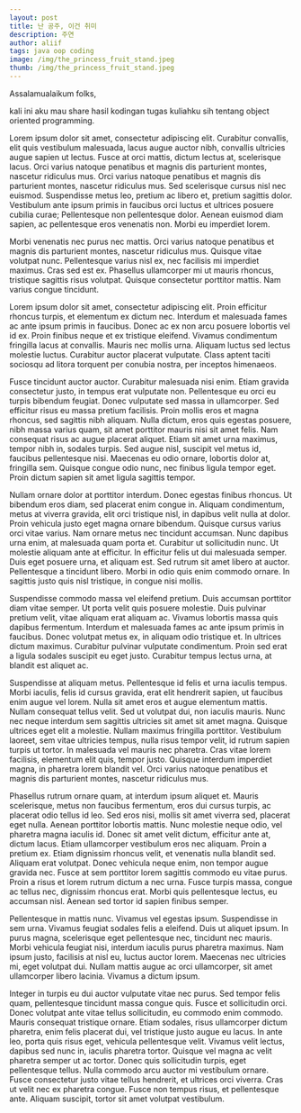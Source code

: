 ```yaml
---
layout: post
title: 난 공주, 이건 취미
description: 주연
author: aliif
tags: java oop coding
image: /img/the_princess_fruit_stand.jpeg
thumb: /img/the_princess_fruit_stand.jpeg
---
```


Assalamualaikum folks,

kali ini aku mau share hasil kodingan tugas kuliahku sih tentang object oriented programming.

Lorem ipsum dolor sit amet, consectetur adipiscing elit. Curabitur convallis, elit quis vestibulum malesuada, lacus augue auctor nibh, convallis ultricies augue sapien ut lectus. Fusce at orci mattis, dictum lectus at, scelerisque lacus. Orci varius natoque penatibus et magnis dis parturient montes, nascetur ridiculus mus. Orci varius natoque penatibus et magnis dis parturient montes, nascetur ridiculus mus. Sed scelerisque cursus nisl nec euismod. Suspendisse metus leo, pretium ac libero et, pretium sagittis dolor. Vestibulum ante ipsum primis in faucibus orci luctus et ultrices posuere cubilia curae; Pellentesque non pellentesque dolor. Aenean euismod diam sapien, ac pellentesque eros venenatis non. Morbi eu imperdiet lorem.

Morbi venenatis nec purus nec mattis. Orci varius natoque penatibus et magnis dis parturient montes, nascetur ridiculus mus. Quisque vitae volutpat nunc. Pellentesque varius nisl ex, nec facilisis mi imperdiet maximus. Cras sed est ex. Phasellus ullamcorper mi ut mauris rhoncus, tristique sagittis risus volutpat. Quisque consectetur porttitor mattis. Nam varius congue tincidunt.

Lorem ipsum dolor sit amet, consectetur adipiscing elit. Proin efficitur rhoncus turpis, et elementum ex dictum nec. Interdum et malesuada fames ac ante ipsum primis in faucibus. Donec ac ex non arcu posuere lobortis vel id ex. Proin finibus neque et ex tristique eleifend. Vivamus condimentum fringilla lacus at convallis. Mauris nec mollis urna. Aliquam luctus sed lectus molestie luctus. Curabitur auctor placerat vulputate. Class aptent taciti sociosqu ad litora torquent per conubia nostra, per inceptos himenaeos.

Fusce tincidunt auctor auctor. Curabitur malesuada nisi enim. Etiam gravida consectetur justo, in tempus erat vulputate non. Pellentesque eu orci eu turpis bibendum feugiat. Donec vulputate sed massa in ullamcorper. Sed efficitur risus eu massa pretium facilisis. Proin mollis eros et magna rhoncus, sed sagittis nibh aliquam. Nulla dictum, eros quis egestas posuere, nibh massa varius quam, sit amet porttitor mauris nisi sit amet felis. Nam consequat risus ac augue placerat aliquet. Etiam sit amet urna maximus, tempor nibh in, sodales turpis. Sed augue nisl, suscipit vel metus id, faucibus pellentesque nisi. Maecenas eu odio ornare, lobortis dolor at, fringilla sem. Quisque congue odio nunc, nec finibus ligula tempor eget. Proin dictum sapien sit amet ligula sagittis tempor.

Nullam ornare dolor at porttitor interdum. Donec egestas finibus rhoncus. Ut bibendum eros diam, sed placerat enim congue in. Aliquam condimentum, metus at viverra gravida, elit orci tristique nisl, in dapibus velit nulla at dolor. Proin vehicula justo eget magna ornare bibendum. Quisque cursus varius orci vitae varius. Nam ornare metus nec tincidunt accumsan. Nunc dapibus urna enim, at malesuada quam porta et. Curabitur ut sollicitudin nunc. Ut molestie aliquam ante at efficitur. In efficitur felis ut dui malesuada semper. Duis eget posuere urna, et aliquam est. Sed rutrum sit amet libero at auctor. Pellentesque a tincidunt libero. Morbi in odio quis enim commodo ornare. In sagittis justo quis nisl tristique, in congue nisi mollis.

Suspendisse commodo massa vel eleifend pretium. Duis accumsan porttitor diam vitae semper. Ut porta velit quis posuere molestie. Duis pulvinar pretium velit, vitae aliquam erat aliquam ac. Vivamus lobortis massa quis dapibus fermentum. Interdum et malesuada fames ac ante ipsum primis in faucibus. Donec volutpat metus ex, in aliquam odio tristique et. In ultrices dictum maximus. Curabitur pulvinar vulputate condimentum. Proin sed erat a ligula sodales suscipit eu eget justo. Curabitur tempus lectus urna, at blandit est aliquet ac.

Suspendisse at aliquam metus. Pellentesque id felis et urna iaculis tempus. Morbi iaculis, felis id cursus gravida, erat elit hendrerit sapien, ut faucibus enim augue vel lorem. Nulla sit amet eros et augue elementum mattis. Nullam consequat tellus velit. Sed ut volutpat dui, non iaculis mauris. Nunc nec neque interdum sem sagittis ultricies sit amet sit amet magna. Quisque ultrices eget elit a molestie. Nullam maximus fringilla porttitor. Vestibulum laoreet, sem vitae ultricies tempus, nulla risus tempor velit, id rutrum sapien turpis ut tortor. In malesuada vel mauris nec pharetra. Cras vitae lorem facilisis, elementum elit quis, tempor justo. Quisque interdum imperdiet magna, in pharetra lorem blandit vel. Orci varius natoque penatibus et magnis dis parturient montes, nascetur ridiculus mus.

Phasellus rutrum ornare quam, at interdum ipsum aliquet et. Mauris scelerisque, metus non faucibus fermentum, eros dui cursus turpis, ac placerat odio tellus id leo. Sed eros nisi, mollis sit amet viverra sed, placerat eget nulla. Aenean porttitor lobortis mattis. Nunc molestie neque odio, vel pharetra magna iaculis id. Donec sit amet velit dictum, efficitur ante at, dictum lacus. Etiam ullamcorper vestibulum eros nec aliquam. Proin a pretium ex. Etiam dignissim rhoncus velit, et venenatis nulla blandit sed. Aliquam erat volutpat. Donec vehicula neque enim, non tempor augue gravida nec. Fusce at sem porttitor lorem sagittis commodo eu vitae purus. Proin a risus et lorem rutrum dictum a nec urna. Fusce turpis massa, congue ac tellus nec, dignissim rhoncus erat. Morbi quis pellentesque lectus, eu accumsan nisl. Aenean sed tortor id sapien finibus semper.

Pellentesque in mattis nunc. Vivamus vel egestas ipsum. Suspendisse in sem urna. Vivamus feugiat sodales felis a eleifend. Duis ut aliquet ipsum. In purus magna, scelerisque eget pellentesque nec, tincidunt nec mauris. Morbi vehicula feugiat nisi, interdum iaculis purus pharetra maximus. Nam ipsum justo, facilisis at nisl eu, luctus auctor lorem. Maecenas nec ultricies mi, eget volutpat dui. Nullam mattis augue ac orci ullamcorper, sit amet ullamcorper libero lacinia. Vivamus a dictum ipsum.

Integer in turpis eu dui auctor vulputate vitae nec purus. Sed tempor felis quam, pellentesque tincidunt massa congue quis. Fusce et sollicitudin orci. Donec volutpat ante vitae tellus sollicitudin, eu commodo enim commodo. Mauris consequat tristique ornare. Etiam sodales, risus ullamcorper dictum pharetra, enim felis placerat dui, vel tristique justo augue eu lacus. In ante leo, porta quis risus eget, vehicula pellentesque velit. Vivamus velit lectus, dapibus sed nunc in, iaculis pharetra tortor. Quisque vel magna ac velit pharetra semper ut ac tortor. Donec quis sollicitudin turpis, eget pellentesque tellus. Nulla commodo arcu auctor mi vestibulum ornare. Fusce consectetur justo vitae tellus hendrerit, et ultrices orci viverra. Cras ut velit nec ex pharetra congue. Fusce non tempus risus, et pellentesque ante. Aliquam suscipit, tortor sit amet volutpat vestibulum.